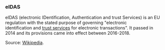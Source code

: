 ### eIDAS

<p class="c8"><span>eIDAS (electronic IDentification, Authentication and trust Services) is an </span><span>EU regulation</span><span>&nbsp;with the stated purpose of governing "</span><span>electronic identification</span><span>&nbsp;and </span><span class="c2"><a class="c3" href="#h.lob8zt6w1hh">trust services</a></span><span>&nbsp;for </span><span>electronic transactions</span><span>". It passed in 2014 and its provisions came into effect between 2016-2018.</span></p><p class="c8"><span class="c20 c9">Source: </span><span class="c2 c26 c9"><a class="c3" href="https://www.google.com/url?q=https://en.wikipedia.org/wiki/EIDAS&amp;sa=D&amp;source=editors&amp;ust=1706779842659665&amp;usg=AOvVaw2uahxHKnX8G12wfN5OWlOo">Wikipedia</a></span><span class="c13 c9">.</span></p>